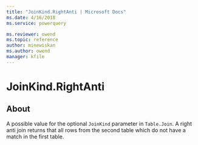 ```yaml
---
title: "JoinKind.RightAnti | Microsoft Docs"
ms.date: 4/16/2018
ms.service: powerquery

ms.reviewer: owend
ms.topic: reference
author: minewiskan
ms.author: owend
manager: kfile
---
```

# JoinKind.RightAnti
## About
A possible value for the optional `JoinKind` parameter in `Table.Join`. A right anti join returns that all rows from the second table which do not have a match in the first table.

